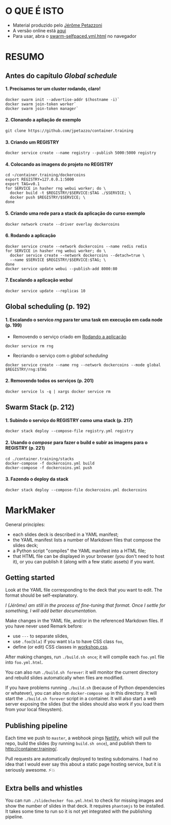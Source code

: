# O QUE É ISTO
- Material produzido pelo [Jérôme Petazzoni](https://twitter.com/jpetazzo)
- A versão online está [aqui](https://container.training/swarm-selfpaced.yml.html#1)
- Para usar, abra o [swarm-selfpaced.yml.html](https://github.com/rzonzini/DCA/blob/orchestration/swarm-selfpaced.yml.html) no navegador

# RESUMO

## Antes do capítulo *Global schedule*

#### 1. Precisamos ter um cluster rodando, claro!

```
docker swarm init --advertise-addr $(hostname -i)`
docker swarm join-token worker`
docker swarm join-token manager`
```

#### 2. Clonando a apliação de exemplo

```
git clone https://github.com/jpetazzo/container.training
```

#### 3. Criando um REGISTRY

```
docker service create --name registry --publish 5000:5000 registry
```

#### 4. Colocando as imagens do projeto no REGISTRY

```
cd ~/container.training/dockercoins
export REGISTRY=127.0.0.1:5000
export TAG=v0.1
for SERVICE in hasher rng webui worker; do \
  docker build -t $REGISTRY/$SERVICE:$TAG ./$SERVICE; \
  docker push $REGISTRY/$SERVICE; \
done
```

#### 5. Criando uma rede para a stack da aplicação do curso exemplo

```
docker network create --driver overlay dockercoins
```

#### 6. Rodando a aplicação

```
docker service create --network dockercoins --name redis redis
for SERVICE in hasher rng webui worker; do \
  docker service create --network dockercoins --detach=true \
  --name $SERVICE $REGISTRY/$SERVICE:$TAG; \
done
docker service update webui --publish-add 8000:80
```

#### 7. Escalando a aplicação *webui*

```
docker service update --replicas 10
```

## Global scheduling (p. 192)

#### 1. Escalando o servico *rng* para ter uma task em execução em cada node (p. 199)

- Removendo o serviço criado em [Rodando a aplicação](#6-rodando-a-aplica%C3%A7%C3%A3o)
```
docker service rm rng
```
+ Recriando o serviço com o *global scheduling*
```
docker service create --name rng --network dockercoins --mode global $REGISTRY/rng:$TAG
```

#### 2. Removendo todos os serviços (p. 201)
```
docker service ls -q | xargs docker service rm
```

## Swarm Stack (p. 212)

#### 1. Subindo o serviço do REGISTRY como uma stack (p. 217)
```
docker stack deploy --compose-file registry.yml registry
```

#### 2. Usando o *compose* para fazer o build e subir as imagens para o REGISTRY (p. 221)
```
cd ./container.training/stacks
docker-compose -f dockercoins.yml build
docker-compose -f dockercoins.yml push
```

#### 3. Fazendo o deploy da stack
```
docker stack deploy --compose-file dockercoins.yml dockercoins
```

# MarkMaker

General principles:

- each slides deck is described in a YAML manifest;
- the YAML manifest lists a number of Markdown files
  that compose the slides deck;
- a Python script "compiles" the YAML manifest into
  a HTML file;
- that HTML file can be displayed in your browser
  (you don't need to host it), or you can publish it
  (along with a few static assets) if you want.


## Getting started

Look at the YAML file corresponding to the deck that
you want to edit. The format should be self-explanatory.

*I (Jérôme) am still in the process of fine-tuning that
format. Once I settle for something, I will add better
documentation.*

Make changes in the YAML file, and/or in the referenced
Markdown files. If you have never used Remark before:

- use `---` to separate slides,
- use `.foo[bla]` if you want `bla` to have CSS class `foo`,
- define (or edit) CSS classes in [workshop.css](workshop.css).

After making changes, run `./build.sh once`; it will
compile each `foo.yml` file into `foo.yml.html`.

You can also run `./build.sh forever`: it will monitor the current
directory and rebuild slides automatically when files are modified.

If you have problems running `./build.sh` (because of
Python dependencies or whatever),
you can also run `docker-compose up` in this directory.
It will start the `./build.sh forever` script in a container.
It will also start a web server exposing the slides
(but the slides should also work if you load them from your
local filesystem).


## Publishing pipeline

Each time we push to `master`, a webhook pings
[Netlify](https://www.netlify.com/), which will pull
the repo, build the slides (by running `build.sh once`),
and publish them to http://container.training/.

Pull requests are automatically deployed to testing
subdomains. I had no idea that I would ever say this
about a static page hosting service, but it is seriously awesome. ⚡️💥


## Extra bells and whistles

You can run `./slidechecker foo.yml.html` to check for
missing images and show the number of slides in that deck.
It requires `phantomjs` to be installed. It takes some
time to run so it is not yet integrated with the publishing
pipeline.
